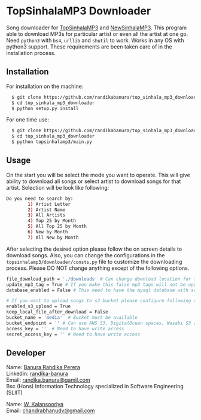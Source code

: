 # TopSinhalaMP3 Downloader
Song downloader for [TopSinhalaMP3](https://www.topsinhalamp3.com/) and [NewSinhalaMP3](https://www.newsinhalamp3.com/). 
This program able to download MP3s for particular artist or even all the artist at one go.
Need `python3` with `bs4`, `urllib` and `shutil` to work. Works in any OS with python3 support.
These requirements are been taken care of in the installation process.

## Installation

For installation on the machine:

```bash
  $ git clone https://github.com/randikabanura/top_sinhala_mp3_downloader
  $ cd top_sinhala_mp3_downloader
  $ python setup.py install
```

For one time use:

```bash
  $ git clone https://github.com/randikabanura/top_sinhala_mp3_downloader
  $ cd top_sinhala_mp3_downloader
  $ python topsinhalamp3/main.py
```

## Usage

On the start you will be select the mode you want to operate. This will give ability to download
all songs or select artist to download songs for that artist. Selection will be look like following:

```bash
Do you need to search by:
        1) Artist Letter 
        2) Artist Name 
        3) All Artists
        4) Top 25 by Month 
        5) All Top 25 by Month 
        6) New by Month 
        7) All New by Month
```

After selecting the desired option please follow the on screen details to download songs.
Also, you can change the configurations in the `topsinhalamp3/downloader/consts.py` file to customize the downloading process.
Please DO NOT change anything except of the following options.

```bash
file_download_path = './downloads' # Can change download location for the files
update_mp3_tag = True # If you make this false mp3 tags will not be updated.
database_enabled = False # This need to have the mysql database with same schema provided in ./db folder

# If you want to upload songs to s3 bucket please configure following options
enabled_s3_upload = True
keep_local_file_after_download = False
bucket_name = 'media'  # Bucket must be available
bucket_endpoint = '' # Can use AWS S3, DigitalOcean spaces, Wasabi S3 and other S3 compatible services
access_key = ''  # Need to have write access
secret_access_key = '' # Need to have write access
```

## Developer

Name: [Banura Randika Perera](https://github.com/randikabanura) <br/>
Linkedin: [randika-banura](https://www.linkedin.com/in/randika-banura/) <br/>
Email: [randika.banura@gamil.com](mailto:randika.banura@gamil.com) <br/>
Bsc (Hons) Information Technology specialized in Software Engineering (SLIIT) <br/>

Name: [W. Kalansooriya](https://github.com/bhanudv) <br/>
Email: [chandrabhanudv@gmail.com](mailto:chandrabhanudv@gmail.com)
